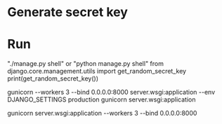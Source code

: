 # Generate secret key

# Run
"./manage.py shell" or "python manage.py shell"
from django.core.management.utils import get_random_secret_key
print(get_random_secret_key())


gunicorn --workers 3 --bind 0.0.0.0:8000 server.wsgi:application --env DJANGO_SETTINGS production
gunicorn server.wsgi:application

gunicorn server.wsgi:application --workers 3 --bind 0.0.0.0:8000
